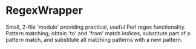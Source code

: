# RegexWrapper

Small, 2-file 'module' providing practical, useful Perl regex functionality.
Pattern matching, obtain 'to' and 'from' match indices, substitute part of a
pattern match, and substitute all matching patterns with a new pattern.
